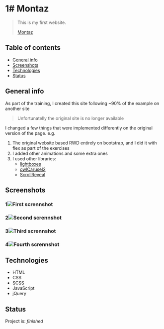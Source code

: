 # 1# Montaz
> This is my first website.
>
> [Montaz](http://provo.webd.pro/montaz/)

## Table of contents
* [General info](#general-info)
* [Screenshots](#screenshots)
* [Technologies](#technologies)
* [Status](#status)

## General info
As part of the training, I created this site following ~90% of the example on another site
> Unfortunatelly the original site is no longer available

I changed a few things that were implemented differently on the original version of the page.
e.g.
1. The original website based RWD entirely on bootstrap, and I did it with flex as part of the exercises
2. I added other animations and some extra ones
3. I used other libraries:
    * [lightboxes](https://lokeshdhakar.com/projects/lightbox/)
    * [owlCarusel2](https://owlcarousel2.github.io/OwlCarousel2/)
    * [ScrollReveal](https://scrollrevealjs.org/)

## Screenshots
### 1![First scrennshot](./img_readme/1.png)
### 2![Second scrennshot](./img_readme/2.png)
### 3![Third scrennshot](./img_readme/3.png)
### 4![Fourth scrennshot](./img_readme/4.png)

## Technologies
* HTML
* CSS
* SCSS
* JavaScript
* jQuery

## Status
Project is: _finished_
